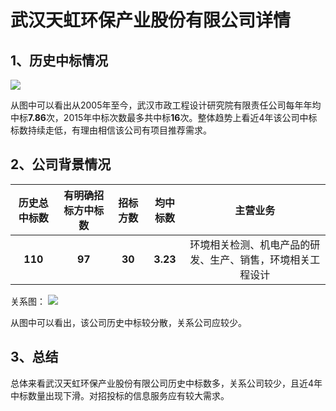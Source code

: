# 武汉天虹环保产业股份有限公司详情

## 1、历史中标情况

![][pic_1]

从图中可以看出从2005年至今，武汉市政工程设计研究院有限责任公司每年年均中标**7.86**次，2015年中标次数最多共中标**16**次。整体趋势上看近4年该公司中标标数持续走低，有理由相信该公司有项目推荐需求。

## 2、公司背景情况

|历史总中标数|有明确招标方中标数|招标方数|均中标数|主营业务|
|:-:|:-:|:-:|:-:|:-:|
|**110**|**97**|**30**|**3.23**|环境相关检测、机电产品的研发、生产、销售，环境相关工程设计|

关系图：
![][pic_2]

从图中可以看出，该公司历史中标较分散，关系公司应较少。

## 3、总结

总体来看武汉天虹环保产业股份有限公司历史中标数多，关系公司较少，且近4年中标数量出现下滑。对招投标的信息服务应有较大需求。

[pic_1]:https://github.com/miracle127/ShuZhongReport/blob/master/picture/shuzhong/bar_2.png
[pic_2]:https://github.com/miracle127/ShuZhongReport/blob/master/picture/shuzhong/relation_2.png

